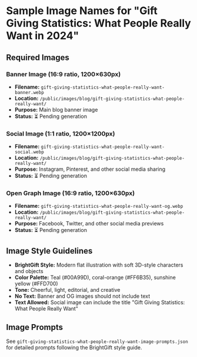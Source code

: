 # Sample Image Names for "Gift Giving Statistics: What People Really Want in 2024"

## Required Images

### Banner Image (16:9 ratio, 1200×630px)
- **Filename:** `gift-giving-statistics-what-people-really-want-banner.webp`
- **Location:** `/public/images/blog/gift-giving-statistics-what-people-really-want/`
- **Purpose:** Main blog banner image
- **Status:** ⏳ Pending generation

### Social Image (1:1 ratio, 1200×1200px)
- **Filename:** `gift-giving-statistics-what-people-really-want-social.webp`
- **Location:** `/public/images/blog/gift-giving-statistics-what-people-really-want/`
- **Purpose:** Instagram, Pinterest, and other social media sharing
- **Status:** ⏳ Pending generation

### Open Graph Image (16:9 ratio, 1200×630px)
- **Filename:** `gift-giving-statistics-what-people-really-want-og.webp`
- **Location:** `/public/images/blog/gift-giving-statistics-what-people-really-want/`
- **Purpose:** Facebook, Twitter, and other social media previews
- **Status:** ⏳ Pending generation

## Image Style Guidelines
- **BrightGift Style:** Modern flat illustration with soft 3D-style characters and objects
- **Color Palette:** Teal (#00A99D), coral-orange (#FF6B35), sunshine yellow (#FFD700)
- **Tone:** Cheerful, light, editorial, and creative
- **No Text:** Banner and OG images should not include text
- **Text Allowed:** Social image can include the title "Gift Giving Statistics: What People Really Want"

## Image Prompts
See `gift-giving-statistics-what-people-really-want-image-prompts.json` for detailed prompts following the BrightGift style guide. 